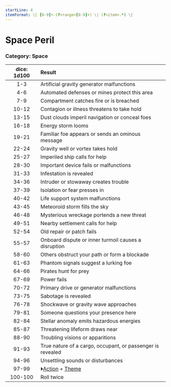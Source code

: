 ```yaml
---
startLine: 4
itemFormat: \| [0-9]+-(?<range>[0-9]+) \| (?<item>.*) \|
---
```

# Space Peril
### Category: Space

| dice: 1d100 | Result |
|:----:|:-------|
| 1-3 | Artificial gravity generator malfunctions |
| 4-6 | Automated defenses or mines protect this area |
| 7-9 | Compartment catches fire or is breached |
| 10-12 | Contagion or illness threatens to take hold |
| 13-15 | Dust clouds imperil navigation or conceal foes |
| 16-18 | Energy storm looms |
| 19-21 | Familiar foe appears or sends an ominous message |
| 22-24 | Gravity well or vortex takes hold |
| 25-27 | Imperiled ship calls for help |
| 28-30 | Important device fails or malfunctions |
| 31-33 | Infestation is revealed |
| 34-36 | Intruder or stowaway creates trouble |
| 37-39 | Isolation or fear presses in |
| 40-42 | Life support system malfunctions |
| 43-45 | Meteoroid storm fills the sky |
| 46-48 | Mysterious wreckage portends a new threat |
| 49-51 | Nearby settlement calls for help |
| 52-54 | Old repair or patch fails |
| 55-57 | Onboard dispute or inner turmoil causes a disruption |
| 58-60 | Others obstruct your path or form a blockade |
| 61-63 | Phantom signals suggest a lurking foe |
| 64-66 | Pirates hunt for prey |
| 67-69 | Power fails |
| 70-72 | Primary drive or generator malfunctions |
| 73-75 | Sabotage is revealed |
| 76-78 | Shockwave or gravity wave approaches |
| 79-81 | Someone questions your presence here |
| 82-84 | Stellar anomaly emits hazardous energies |
| 85-87 | Threatening lifeform draws near |
| 88-90 | Troubling visions or apparitions |
| 91-93 | True nature of a cargo, occupant, or passenger is revealed |
| 94-96 | Unsettling sounds or disturbances |
| 97-99 | ⏵[Action](Core_Action.md) + [Theme](Core_Theme.md) |
| 100-100 | Roll twice |